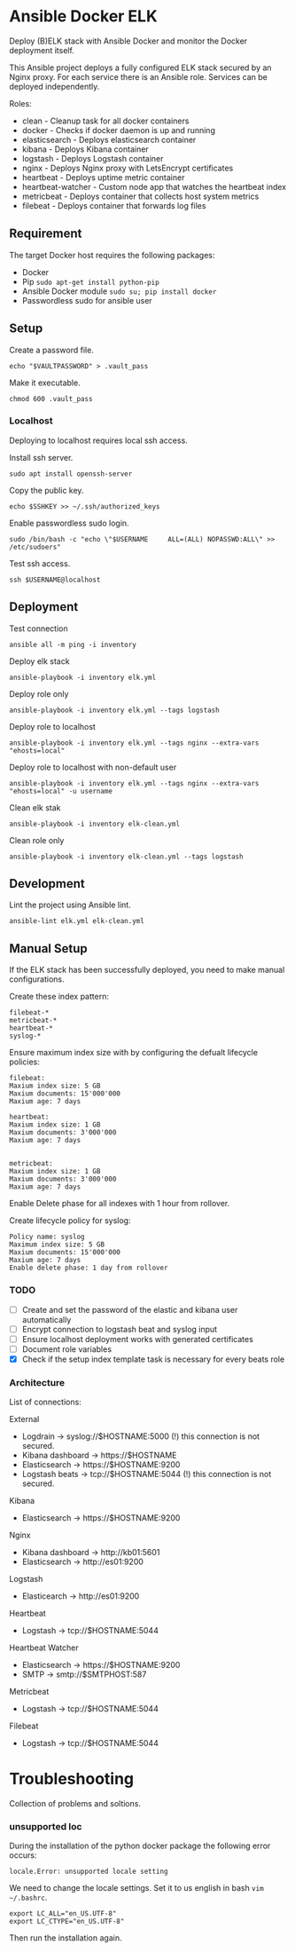 
# Ansible Docker ELK

Deploy (B)ELK stack with Ansible Docker and monitor the Docker deployment itself.

This Ansible project deploys a fully configured ELK stack secured by an Nginx proxy. For each service there is an Ansible role. Services can be deployed independently.

Roles:

* clean - Cleanup task for all docker containers
* docker - Checks if docker daemon is up and running
* elasticsearch - Deploys elasticsearch container
* kibana - Deploys Kibana container
* logstash - Deploys Logstash container
* nginx - Deploys Nginx proxy with LetsEncrypt certificates
* heartbeat - Deploys uptime metric container
* heartbeat-watcher - Custom node app that watches the heartbeat index
* metricbeat - Deploys container that collects host system metrics
* filebeat - Deploys container that forwards log files

## Requirement

The target Docker host requires the following packages:

* Docker
* Pip `sudo apt-get install python-pip`
* Ansible Docker module `sudo su; pip install docker`
* Passwordless sudo for ansible user

## Setup

Create a password file.

`echo "$VAULTPASSWORD" > .vault_pass`

Make it executable.

`chmod 600 .vault_pass`

### Localhost

Deploying to localhost requires local ssh access.

Install ssh server.

`sudo apt install openssh-server`

Copy the public key.

`echo $SSHKEY >> ~/.ssh/authorized_keys`

Enable passwordless sudo login.

`sudo /bin/bash -c "echo \"$USERNAME     ALL=(ALL) NOPASSWD:ALL\" >> /etc/sudoers"`

Test ssh access.

`ssh $USERNAME@localhost`

## Deployment

Test connection

`ansible all -m ping -i inventory`

Deploy elk stack

`ansible-playbook -i inventory elk.yml`

Deploy role only

`ansible-playbook -i inventory elk.yml --tags logstash`

Deploy role to localhost

`ansible-playbook -i inventory elk.yml --tags nginx --extra-vars "ehosts=local"`

Deploy role to localhost with non-default user

`ansible-playbook -i inventory elk.yml --tags nginx --extra-vars "ehosts=local" -u username`

Clean elk stak

`ansible-playbook -i inventory elk-clean.yml`

Clean role only

`ansible-playbook -i inventory elk-clean.yml --tags logstash`

## Development

Lint the project using Ansible lint.

`ansible-lint elk.yml elk-clean.yml`

## Manual Setup

If the ELK stack has been successfully deployed, you need to make manual configurations.

Create these index pattern:

```
filebeat-*
metricbeat-*
heartbeat-*
syslog-*
```

Ensure maximum index size with by configuring the defualt lifecycle policies:

```
filebeat:
Maxium index size: 5 GB
Maxium documents: 15'000'000
Maxium age: 7 days

heartbeat:
Maxium index size: 1 GB
Maxium documents: 3'000'000
Maxium age: 7 days


metricbeat:
Maxium index size: 1 GB
Maxium documents: 3'000'000
Maxium age: 7 days
```

Enable Delete phase for all indexes with 1 hour from rollover.

Create lifecycle policy for syslog:

```
Policy name: syslog
Maximum index size: 5 GB
Maxium documents: 15'000'000
Maxium age: 7 days
Enable delete phase: 1 day from rollover
```

### TODO

- [ ] Create and set the password of the elastic and kibana user automatically
- [ ] Encrypt connection to logstash beat and syslog input
- [ ] Ensure localhost deployment works with generated certificates
- [ ] Document role variables
- [x] Check if the setup index template task is necessary for every beats role

### Architecture

List of connections:

External

* Logdrain → syslog://$HOSTNAME:5000 (!) this connection is not secured.
* Kibana dashboard → https://$HOSTNAME
* Elasticsearch → https://$HOSTNAME:9200
* Logstash beats → tcp://$HOSTNAME:5044 (!) this connection is not secured.

Kibana

* Elasticsearch → https://$HOSTNAME:9200

Nginx

* Kibana dashboard → http://kb01:5601
* Elasticsearch → http://es01:9200

Logstash

* Elasticearch → http://es01:9200

Heartbeat

* Logstash → tcp://$HOSTNAME:5044

Heartbeat Watcher

* Elasticsearch → https://$HOSTNAME:9200
* SMTP → smtp://$SMTPHOST:587

Metricbeat

* Logstash → tcp://$HOSTNAME:5044

Filebeat

* Logstash → tcp://$HOSTNAME:5044

# Troubleshooting

Collection of problems and soltions.

### unsupported loc

During the installation of the python docker package the following error occurs:

```
locale.Error: unsupported locale setting
```

We need to change the locale settings. Set it to us english in bash `vim ~/.bashrc`.

```
export LC_ALL="en_US.UTF-8"
export LC_CTYPE="en_US.UTF-8"
```

Then run the installation again.